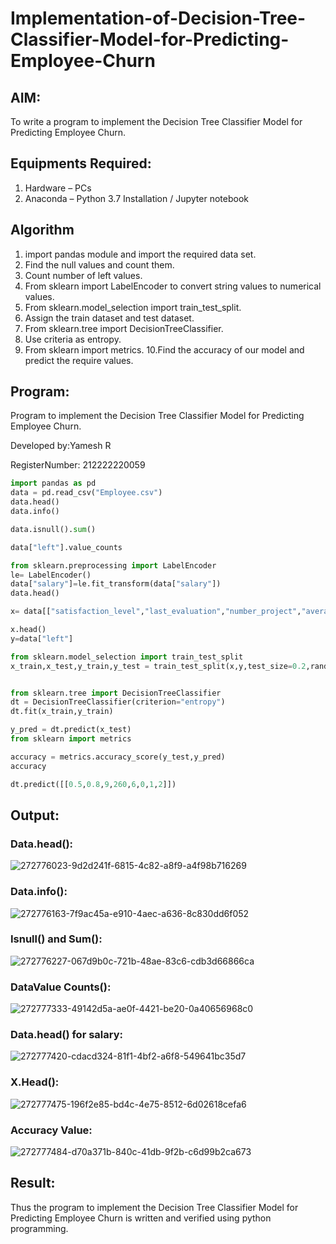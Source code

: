 # Implementation-of-Decision-Tree-Classifier-Model-for-Predicting-Employee-Churn

## AIM:
To write a program to implement the Decision Tree Classifier Model for Predicting Employee Churn.

## Equipments Required:
1. Hardware – PCs
2. Anaconda – Python 3.7 Installation / Jupyter notebook

## Algorithm
1. import pandas module and import the required data set.
2. Find the null values and count them.
3. Count number of left values.
4. From sklearn import LabelEncoder to convert string values to numerical values.
5. From sklearn.model_selection import train_test_split.
6. Assign the train dataset and test dataset.
7. From sklearn.tree import DecisionTreeClassifier.
8. Use criteria as entropy.
9. From sklearn import metrics. 10.Find the accuracy of our model and predict the require values.

## Program:

Program to implement the Decision Tree Classifier Model for Predicting Employee Churn.

Developed by:Yamesh R
 
RegisterNumber:  212222220059

```python
import pandas as pd
data = pd.read_csv("Employee.csv")
data.head()
data.info()

data.isnull().sum()

data["left"].value_counts

from sklearn.preprocessing import LabelEncoder
le= LabelEncoder()
data["salary"]=le.fit_transform(data["salary"])
data.head()

x= data[["satisfaction_level","last_evaluation","number_project","average_montly_hours","time_spend_company","Work_accident","promotion_last_5years","salary"]]

x.head()
y=data["left"]

from sklearn.model_selection import train_test_split
x_train,x_test,y_train,y_test = train_test_split(x,y,test_size=0.2,random_state = 100)


from sklearn.tree import DecisionTreeClassifier
dt = DecisionTreeClassifier(criterion="entropy")
dt.fit(x_train,y_train)

y_pred = dt.predict(x_test)
from sklearn import metrics

accuracy = metrics.accuracy_score(y_test,y_pred)
accuracy

dt.predict([[0.5,0.8,9,260,6,0,1,2]])
```

## Output:
### Data.head():
![272776023-9d2d241f-6815-4c82-a8f9-a4f98b716269](https://github.com/S-ARVIND01/Implementation-of-Decision-Tree-Classifier-Model-for-Predicting-Employee-Churn/assets/118707337/f14908fe-752c-4cdc-8d5e-07ec7b8602d9)

### Data.info():
![272776163-7f9ac45a-e910-4aec-a636-8c830dd6f052](https://github.com/S-ARVIND01/Implementation-of-Decision-Tree-Classifier-Model-for-Predicting-Employee-Churn/assets/118707337/f73873a4-8ff5-46a9-98c9-faa4be31f6db)

### Isnull() and Sum():
![272776227-067d9b0c-721b-48ae-83c6-cdb3d66866ca](https://github.com/S-ARVIND01/Implementation-of-Decision-Tree-Classifier-Model-for-Predicting-Employee-Churn/assets/118707337/41deaa87-279a-4d7e-ae21-cd605e809c8b)

### DataValue Counts():
![272777333-49142d5a-ae0f-4421-be20-0a40656968c0](https://github.com/S-ARVIND01/Implementation-of-Decision-Tree-Classifier-Model-for-Predicting-Employee-Churn/assets/118707337/8658145d-6bf3-4384-8813-15d8f276bbfd)

### Data.head() for salary:
![272777420-cdacd324-81f1-4bf2-a6f8-549641bc35d7](https://github.com/S-ARVIND01/Implementation-of-Decision-Tree-Classifier-Model-for-Predicting-Employee-Churn/assets/118707337/6454f06a-df7c-4ab8-9c43-0bfac570232a)

### X.Head():
![272777475-196f2e85-bd4c-4e75-8512-6d02618cefa6](https://github.com/S-ARVIND01/Implementation-of-Decision-Tree-Classifier-Model-for-Predicting-Employee-Churn/assets/118707337/093269cf-803a-4df1-b5ab-ba64aa679a21)

### Accuracy Value:
![272777484-d70a371b-840c-41db-9f2b-c6d99b2ca673](https://github.com/S-ARVIND01/Implementation-of-Decision-Tree-Classifier-Model-for-Predicting-Employee-Churn/assets/118707337/da48eaa3-b021-4458-8c1c-9bb4a1bef9cc)

## Result:
Thus the program to implement the  Decision Tree Classifier Model for Predicting Employee Churn is written and verified using python programming.
